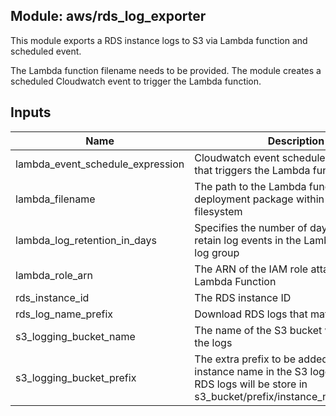 ## Module: aws/rds_log_exporter

This module exports a RDS instance logs to S3 via Lambda function
and scheduled event.

The Lambda function filename needs to be provided. The module creates
a scheduled Cloudwatch event to trigger the Lambda function.


## Inputs

| Name | Description | Type | Default | Required |
|------|-------------|:----:|:-----:|:-----:|
| lambda_event_schedule_expression | Cloudwatch event schedule expression that triggers the Lambda function | string | `rate(5 minutes)` | no |
| lambda_filename | The path to the Lambda function's deployment package within the local filesystem | string | - | yes |
| lambda_log_retention_in_days | Specifies the number of days you want to retain log events in the Lambda function log group | string | `1` | no |
| lambda_role_arn | The ARN of the IAM role attached to the Lambda Function | string | - | yes |
| rds_instance_id | The RDS instance ID | string | - | yes |
| rds_log_name_prefix | Download RDS logs that match this prefix | string | `error/` | no |
| s3_logging_bucket_name | The name of the S3 bucket where we store the logs | string | - | yes |
| s3_logging_bucket_prefix | The extra prefix to be added in front of the instance name in the S3 logging bucket. RDS logs will be store in s3_bucket/prefix/instance_name/log_name | string | `rds` | no |

